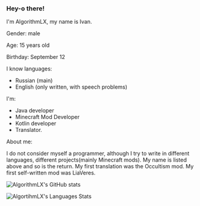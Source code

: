 ### Hey-o there!
I'm AlgorithmLX, my name is Ivan. 

Gender: male

Age: 15 years old

Birthday: September 12

I know languages:

- Russian (main)
- English (only written, with speech problems)

I'm:

- Java developer
- Minecraft Mod Developer
- Kotlin developer
- Translator.

About me: 

I do not consider myself a programmer, although I try to write in different languages, different projects(mainly Minecraft mods).
My name is listed above and so is the return. 
My first translation was the Occultism mod.
My first self-written mod was LiaVeres. 

![AlgorithmLX's GitHub stats](https://github-readme-stats.vercel.app/api?username=AlgorithmLX&count_private=true&theme=dark)


![AlgortihmLX's Languages Stats](https://github-readme-stats.vercel.app/api/top-langs/?username=AlgorithmLX&layout=compact&hide=html&bg_color=00000000&text_color=7a7a7a)

